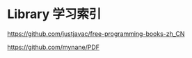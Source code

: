 # Library 学习索引
https://github.com/justjavac/free-programming-books-zh_CN

https://github.com/mynane/PDF

